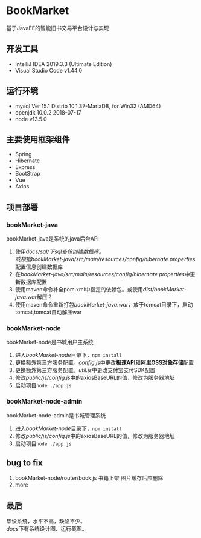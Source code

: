 # BookMarket
基于JavaEE的智能旧书交易平台设计与实现

## 开发工具
- IntelliJ IDEA 2019.3.3 (Ultimate Edition)
- Visual Studio Code v1.44.0

## 运行环境
- mysql  Ver 15.1 Distrib 10.1.37-MariaDB, for Win32 (AMD64)
- openjdk 10.0.2 2018-07-17
- node v13.5.0

## 主要使用框架组件
- Spring
- Hibernate
- Express
- BootStrap
- Vue
- Axios

## 项目部署

### bookMarket-java
bookMarket-java是系统的java后台API
1. 使用*docs/sql/*下sql备份创建数据库。  
或根据*bookMarket-java/src/main/resources/config/hibernate.properties*配置信息创建数据库
1. 在*bookMarket-java/src/main/resources/config/hibernate.properties*中更新数据库配置
1. 使用maven命令补全pom.xml中指定的依赖包。或使用*dist/bookMarket-java.war*解压？
1. 使用maven命令重新打包*bookMarket-java.war*，放于tomcat目录下，启动tomcat,tomcat自动解压war

### bookMarket-node
bookMarket-node是书城用户主系统
1. 进入*bookMarket-node*目录下，`npm install`
1. 更换额外第三方服务配置。*config.js*中更改**极速API**和**阿里OSS对象存储**配置
1. 更换额外第三方服务配置。*util.js*中更改支付宝支付SDK配置
1. 修改*public/js/config.js*中的axiosBaseURL的值，修改为服务器地址
1. 启动项目`node ./app.js`

### bookMarket-node-admin
bookMarket-node-admin是书城管理系统
1. 进入*bookMarket-node*目录下，`npm install`
1. 修改*public/js/config.js*中的axiosBaseURL的值，修改为服务器地址
1. 启动项目`node ./app.js`

## bug to fix
1. bookMarket-node/router/book.js 书籍上架 图片缓存后应删除
2. more

## 最后
毕设系统，水平不高，缺陷不少。  
*docs*下有系统设计图、运行截图。
